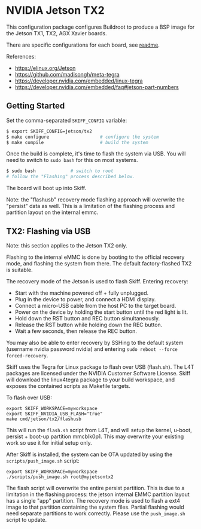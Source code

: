 # NVIDIA Jetson TX2

This configuration package configures Buildroot to produce a BSP image for the
Jetson TX1, TX2, AGX Xavier boards.

There are specific configurations for each board, see [readme](../).

References:

 - https://elinux.org/Jetson
 - https://github.com/madisongh/meta-tegra
 - https://developer.nvidia.com/embedded/linux-tegra
 - https://developer.nvidia.com/embedded/faq#jetson-part-numbers

## Getting Started

Set the comma-separated `SKIFF_CONFIG` variable:

```sh
$ export SKIFF_CONFIG=jetson/tx2
$ make configure                   # configure the system
$ make compile                     # build the system
```

Once the build is complete, it's time to flash the system via USB. You will need
to switch to `sudo bash` for this on most systems.

```sh
$ sudo bash             # switch to root
# follow the "Flashing" process described below.
```

The board will boot up into Skiff.

Note: the "flashusb" recovery mode flashing approach will overwrite the
"persist" data as well. This is a limitation of the flashing process and
partition layout on the internal emmc.

## TX2: Flashing via USB

Note: this section applies to the Jetson TX2 only.

Flashing to the internal eMMC is done by booting to the official recovery mode,
and flashing the system from there. The default factory-flashed TX2 is suitable.

The recovery mode of the Jetson is used to flash Skiff. Entering recovery:

 - Start with the machine powered off + fully unplugged.
 - Plug in the device to power, and connect a HDMI display.
 - Connect a micro-USB cable from the host PC to the target board.
 - Power on the device by holding the start button until the red light is lit.
 - Hold down the RST button and REC button simultaneously.
 - Release the RST button while holding down the REC button.
 - Wait a few seconds, then release the REC button.

You may also be able to enter recovery by SSHing to the default system (username
nvidia password nvidia) and entering `sudo reboot --force forced-recovery`.

Skiff uses the Tegra for Linux package to flash over USB (flash.sh). The L4T
packages are licensed under the NVIDIA Customer Software License. Skiff will
download the linux4tegra package to your build workspace, and exposes the
contained scripts as Makefile targets.

To flash over USB:

```
export SKIFF_WORKSPACE=myworkspace
export SKIFF_NVIDIA_USB_FLASH="true"
make cmd/jetson/tx2/flashusb
```

This will run the `flash.sh` script from L4T, and will setup the kernel, u-boot,
persist + boot-up partition mmcblk0p1. This may overwrite your existing work so
use it for initial setup only.

After Skiff is installed, the system can be OTA updated by using the
`scripts/push_image.sh` script:

```
export SKIFF_WORKSPACE=myworkspace
./scripts/push_image.sh root@myjetsontx2
```

The flash script will overwrite the entire persist partition. This is due to a
limitation in the flashing process: the jetson internal EMMC partition layout
has a single "app" partition. The recovery mode is used to flash a ext4 image to
that partition containing the system files. Partial flashing would need separate
partitions to work correctly. Please use the `push_image.sh` script to update.

